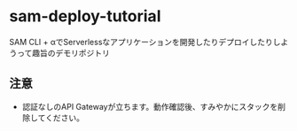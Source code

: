 # sam-deploy-tutorial
SAM CLI + αでServerlessなアプリケーションを開発したりデプロイしたりしようって趣旨のデモリポジトリ

## 注意
- 認証なしのAPI Gatewayが立ちます。動作確認後、すみやかにスタックを削除してください。
